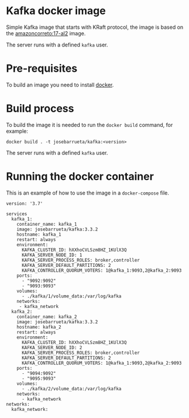 # Kafka docker image

Simple Kafka image that starts with KRaft protocol, the image is based on the [amazoncorreto:17-al2](https://github.com/corretto/corretto-docker/blob/7996710c56ef95dba20bb0d5784b0e941dfdaa5b/17/jdk/al2/Dockerfile) image.

The server runs with a defined `kafka` user.

# Pre-requisites

To build an image you need to install [docker](https://docs.docker.com/desktop/).


# Build process 
 
To build the image it is needed to run the `docker build` command, for example:

```shell
docker build . -t josebarrueta/kafka:<version> 
```


The server runs with a defined `kafka` user. 


# Running the docker container

This is an example of how to use the image in a `docker-compose` file.

```
version: '3.7'

services
  kafka_1:
    container_name: kafka_1
    image: josebarrueta/kafka:3.3.2
    hostname: kafka_1
    restart: always
    environment:
      KAFKA_CLUSTER_ID: hXXhoCVLSzm8HZ_1KUlX3Q
      KAFKA_SERVER_NODE_ID: 1
      KAFKA_SERVER_PROCESS_ROLES: broker,controller
      KAFKA_SERVER_DEFAULT_PARTITIONS: 2
      KAFKA_CONTROLLER_QUORUM_VOTERS: 1@kafka_1:9093,2@kafka_2:9093
    ports:
      - "9092:9092"
      - "9093:9093"
    volumes:
      - ./kafka/1/volume_data:/var/log/kafka
    networks:
     - kafka_network
  kafka_2:
    container_name: kafka_2
    image: josebarrueta/kafka:3.3.2
    hostname: kafka_2
    restart: always
    environment:
      KAFKA_CLUSTER_ID: hXXhoCVLSzm8HZ_1KUlX3Q
      KAFKA_SERVER_NODE_ID: 2
      KAFKA_SERVER_PROCESS_ROLES: broker,controller
      KAFKA_SERVER_DEFAULT_PARTITIONS: 2
      KAFKA_CONTROLLER_QUORUM_VOTERS: 1@kafka_1:9093,2@kafka_2:9093
    ports:
      - "9094:9092"
      - "9095:9093"
    volumes:
      - ./kafka/2/volume_data:/var/log/kafka
    networks:
      - kafka_network
networks:
  kafka_network:
    
```